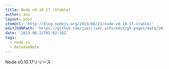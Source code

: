 ```yaml
---
title: Node v0.10.17 (Stable)
author: azu
layout: post
itemUrl: 'http://blog.nodejs.org/2013/08/21/node-v0-10-17-stable/'
editJSONPath: 'https://github.com/jser/jser.info/edit/gh-pages/data/2013/08/index.json'
date: '2013-08-22T01:02:18Z'
tags:
  - node.js
  - ReleaseNote
---
```

Node v0.10.17リリース

